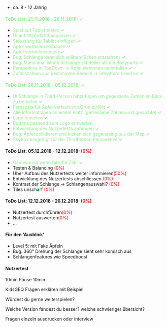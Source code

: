 * ca. 8 - 12 Jährig

#### <font color="lightgreen">ToDo List: 21.11.2018 - 28.11.2018: **✓**</font>
* <font color="lightgreen">Spiel auf Tablet testen **✓**</font>
* <font color="lightgreen">UI auf 1920x1200 anpassen **✓**</font>
* <font color="lightgreen">Steuerung für Tablet einfügen **✓**</font>
* <font color="lightgreen">Äpfel verfaulen einbauen **✓**</font>
* <font color="lightgreen">Äpfel verfaulen testen **✓**</font>
* <font color="lightgreen"> Bug: Schlange kann sich splitten(lücken entstehen) **✓**</font>
* <font color="lightgreen">Bug: Manchmal ist die Schlange schneller als die Bodyparts **✓**</font>
* <font color="lightgreen">Perspektive in TopDown -> Äpfel sieht man nicht fallen **✓**</font>
* <font color="lightgreen">Zufallszahlen aus bestimmten Bereich -> Steigt pro Level an **✓**</font>

#### <font color="lightgreen">ToDo List: 28.11.2018 - 05.12.2018:  **✓**</font>
* <font color="lightgreen">UI Schlange in Third-Person hinzufügen um gegessene Zahlen im Blick zu behalten **✓**</font>
* <font color="lightgreen">Farbscala für Äpfel verfault von Grün zu Rot **✓**</font>
* <font color="lightgreen">Alle Informationen an einem Platz (gefressene Zahlen und gesuchte) **✓**</font>
* <font color="lightgreen">Logo erstellen **✓**</font>
* <font color="lightgreen">Buttons passend zum Logo entwerfen </font>
* <font color="lightgreen">Entwicklung des Nutzertests anfangen **✓**</font>
* <font color="lightgreen">Bug: Äpfel collidieren und kicken sich gegenseitig aus der Map **✓**</font>
* <font color="lightgreen">SkyBox eingefügt für die ThirdPerson Perspektive **✓**</font>

#### ToDo List: 05.12.2018 - 12.12.2018: <font color="red">(0%)</font>
* <font color="lightgreen">Gamesound wenn falsche Zahl **✓**</font>
* Testen & Balancing <font color="red">(0%)</font>
* Über Aufbau des Nutzertests weiter informieren<font color="red">(50%)</font>
* Entwicklung des Nutzertests abschliessen <font color="red">(0%)</font>
* Kontrast der Schlange -> Schlangenauswahl? <font color="red">(0%)</font>
* Tiles unscharf <font color="red">(0%)</font>

#### ToDo List: 12.12.2018 - 26.12.2018: <font color="red">(0%)</font>
* Nutzertest durchführen<font color="red">(0%)</font>
* Nutzertest auswerten<font color="red">(0%)</font>
* ...



#### Für den 'Ausblick'
* Level 5: mit Fake Äpfeln
* Bug: 360° Drehung der Schlange sieht sehr komisch aus
* Schlangenfeatures wie Speedboost

#### Nutzertest
10min
Pause
10min

KidsGEQ
Fragen erklären mit Beispiel

Würdest du gerne weiterspielen?


Welche Version fandest du besser?
welche schwieriger
übersicht?

Fragen einzeln ausdrucken oder interview
